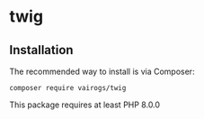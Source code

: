 # twig

Installation
------------

The recommended way to install is via Composer:

```
composer require vairogs/twig
```

This package requires at least PHP 8.0.0
